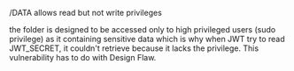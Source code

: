 /DATA allows read but not write privileges

the folder is designed to be accessed only to high privileged users (sudo privilege) as it containing sensitive data which is why when JWT try to read JWT_SECRET, it couldn't retrieve because it lacks the privilege. This vulnerability has to do with Design Flaw.
